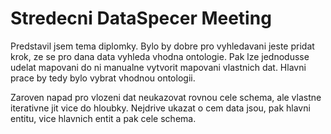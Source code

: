 # Stredecni DataSpecer Meeting

Predstavil jsem tema diplomky. Bylo by dobre pro vyhledavani jeste pridat krok, ze se pro dana data vyhleda vhodna ontologie. Pak lze jednodusse udelat mapovani do ni manualne vytvorit mapovani vlastnich dat. Hlavni prace by tedy bylo vybrat vhodnou ontologii.

Zaroven napad pro vlozeni dat neukazovat rovnou cele schema, ale vlastne iterativne jit vice do hloubky. Nejdrive ukazat o cem data jsou, pak hlavni entitu, vice hlavnich entit a pak cele schema.
